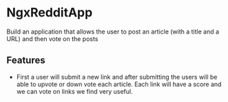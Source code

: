 # NgxRedditApp

Build an application that allows the user to post an article (with a title and a URL) and then vote on the posts

## Features

- First a user will submit a new link and after submitting the users will be able to upvote or down vote each article. Each link will have a score and we can vote on links we find very useful.
